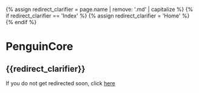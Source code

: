 {% assign redirect_clarifier = page.name | remove: '.md' | capitalize %}
{% if redirect_clarifier == 'Index' %}
  {% assign redirect_clarifier = 'Home' %}
{% endif %}

# PenguinCore
## {{redirect_clarifier}}

If you do not get redirected soon, click [here](https://github.com/PenguinMods/PenguinCore)

<script type="text/javascript">
  setTimeout(() => window.location.replace(document.querySelector('a').href), 3 * 1000);
</script>